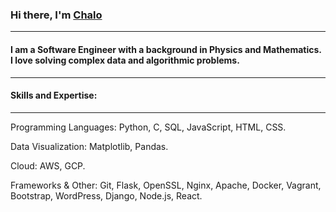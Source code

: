 ### Hi there, I'm [Chalo](https://www.linkedin.com/in/emmanuel-musyoka-chalo-211336183?lipi=urn%3Ali%3Apage%3Ad_flagship3_profile_view_base_contact_details%3BpxhCAK%2F%2FRDKxcYdy8E0GWw%3D%3D "LinkedIn")

---
#### I am a Software Engineer with a background in Physics and Mathematics. I love solving complex data and algorithmic problems.
---
#### Skills and Expertise:
---

Programming Languages: Python, C, SQL, JavaScript, HTML, CSS.

Data Visualization: Matplotlib, Pandas.

Cloud: AWS, GCP.

Frameworks & Other: Git, Flask, OpenSSL, Nginx, Apache, Docker, Vagrant, Bootstrap, WordPress, Django, Node.js, React.
